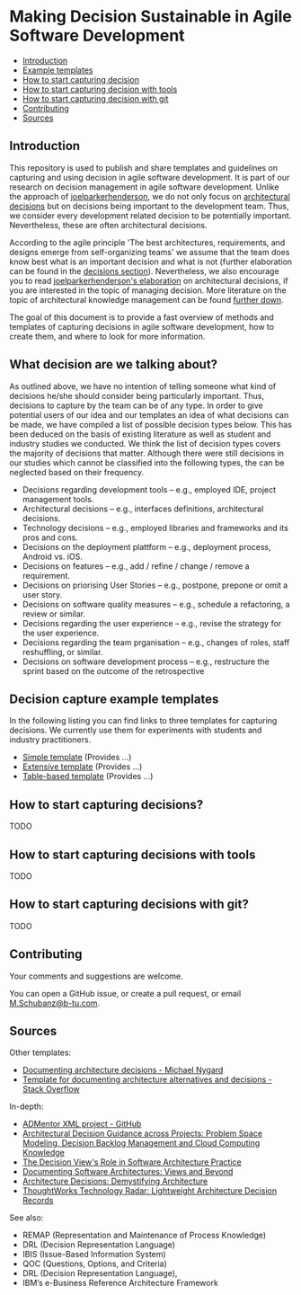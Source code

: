 # Making Decision Sustainable in Agile Software Development

* [Introduction](#introduction)
* [Example templates](#decision-templates)
* [How to start capturing decision](#how-to-start-capturing)
* [How to start capturing decision with tools](#how-to-start-capturing-with-tools)
* [How to start capturing decision with git](#how-to-start-capturing-decisions-with-git)
* [Contributing](#contributing)
* [Sources](#sources)


<h2><a name="introduction">Introduction</a></h2>


This repository is used to publish and share templates and guidelines on capturing and using decision in agile software development. It is part of our research on decision management in agile software development. Unlike the approach of [joelparkerhenderson](https://github.com/joelparkerhenderson/architecture_decision_record/), we do not only focus on [architectural decisions](https://github.com/joelparkerhenderson/architecture_decision_record/#introduction) but on decisions being important to the development team. Thus, we consider every development related decision to be potentially important. Nevertheless, these are often architectural decisions.


According to the agile principle 'The best architectures, requirements, and designs emerge from self-organizing teams' we assume that the team does know best what is an important decision and what is not (further elaboration can be found in the [decisions section](#decisions)). Nevertheless, we also encourage you to read [joelparkerhenderson's elaboration](https://github.com/joelparkerhenderson/architecture_decision_record/#introduction) on architectural decisions, if you are interested in the topic of managing decision. More literature on the topic of architectural knowledge management can be found [further down](#sources).

The goal of this document is to provide a fast overview of methods and templates of capturing decisions in agile software development, how to create them, and where to look for more information.


<h2><a name="decisions">What decision are we talking about?</a></h2>

As outlined above, we have no intention of telling someone what kind of decisions he/she should consider being particularly important. Thus, decisions to capture by the team can be of any type. In order to give potential users of our idea and our templates an idea of what decisions can be made, we have compiled a list of possible decision types below. This has been deduced on the basis of existing literature as well as student and industry studies we conducted. We think the list of decision types covers the majority of decisions that matter. Although there were still decisions in our studies which cannot be classified into the following types, the can be neglected based on their frequency. 

* Decisions regarding development tools – e.g., employed IDE, project management tools.
* Architectural decisions – e.g., interfaces definitions, architectural decisions. 
* Technology decisions – e.g., employed libraries and frameworks and its pros and cons.
* Decisions on the deployment plattform – e.g., deployment process, Android vs. iOS.
* Decisions on features – e.g., add / refine / change / remove a requirement.
* Decisions on priorising User Stories – e.g., postpone, prepone or omit a user story.
* Decisions on software quality measures – e.g., schedule a refactoring, a review or similar.
* Decisions regarding the user experience – e.g., revise the strategy for the user experience.
* Decisions regarding the team prganisation – e.g., changes of roles, staff reshuffling, or similar.
* Decisions on software development process – e.g., restructure the sprint based on the outcome of the retrospective

<h2><a name="decision-templates">Decision capture example templates</a></h2>

In the following listing you can find links to three templates for capturing decisions. We currently use them for experiments with students and industry practitioners. 

* [Simple template](templates/captureTemplate_simple.md) (Provides ...)
* [Extensive template](captureTemplate_full.md) (Provides ...)
* [Table-based template](captureTemplate_table.md) (Provides ...)


<h2><a name="how-to-start-capturing">How to start capturing decisions?</a></h2>

TODO 

<h2><a name="how-to-start-capturing-with-tools">How to start capturing decisions with tools</a></h2>

TODO 

<h2><a name="how-to-start-capturing-decisions-with-git">How to start capturing decisions with git?</a></h2>

TODO

<h2><a name="contributing">Contributing</a></h2>

Your comments and suggestions are welcome.

You can open a GitHub issue, or create a pull request, or email M.Schubanz@b-tu.com.

<h2><a name="sources">Sources</a></h2>

Other templates:

* [Documenting architecture decisions - Michael Nygard](http://thinkrelevance.com/blog/2011/11/15/documenting-architecture-decisions)
* [Template for documenting architecture alternatives and decisions - Stack Overflow](http://stackoverflow.com/questions/7104735/template-for-documenting-architecture-alternatives-and-decisions)

In-depth:

* [ADMentor XML project - GitHub](https://github.com/IFS-HSR/ADMentor)
* [Architectural Decision Guidance across Projects: Problem Space Modeling, Decision Backlog Management and Cloud Computing Knowledge](https://www.ifs.hsr.ch/fileadmin/user_upload/customers/ifs.hsr.ch/Home/projekte/ADMentor-WICSA2015ubmissionv11nc.pdf)
* [The Decision View's Role in Software Architecture Practice](https://www.computer.org/csdl/mags/so/2009/02/mso2009020036-abs.html)
* [Documenting Software Architectures: Views and Beyond](http://resources.sei.cmu.edu/library/asset-view.cfm?assetID=30386)
* [Architecture Decisions: Demystifying Architecture](https://www.utdallas.edu/~chung/SA/zz-Impreso-architecture_decisions-tyree-05.pdf)
* [ThoughtWorks Technology Radar: Lightweight Architecture Decision Records](https://www.thoughtworks.com/radar/techniques/lightweight-architecture-decision-records)

See also:

* REMAP (Representation and Maintenance of Process Knowledge)
* DRL (Decision Representation Language)
* IBIS (Issue-Based Information System)
* QOC (Questions, Options, and Criteria)
* DRL (Decision Representation Language),
* IBM’s e-Business Reference Architecture Framework


